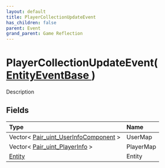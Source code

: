 ```yaml
---
layout: default
title: PlayerCollectionUpdateEvent
has_children: false
parent: Event
grand_parent: Game Reflection
---
```

# PlayerCollectionUpdateEvent( [ EntityEventBase ](/docs/game-reflection/events/entity_event_base) )
Description 

## Fields

| Type | Name |
|:-------------|:--------------|
| Vector< [Pair_uint_UserInfoComponent](/docs/game-reflection/components/pair_uint__user_info_component) > | UserMap |
| Vector< [Pair_uint_PlayerInfo](/docs/game-reflection/classes/pair_uint__player_info) > | PlayerMap |
| [Entity](/docs/game-reflection/classes/entity) | Entity |

